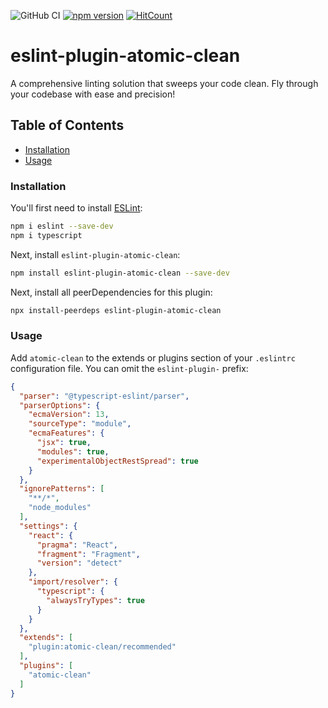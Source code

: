 ![GitHub CI](https://github.com/amir1isaev/eslint-plugin-atomic-clean/actions/workflows/ci.yml/badge.svg)
[![npm version](https://badge.fury.io/js/eslint-plugin-atomic-clean.svg?v=0.2.4)](https://badge.fury.io/js/eslint-plugin-atomic-clean)
[![HitCount](https://hits.dwyl.com/amir1isaev/eslint-plugin-atomic-clean.svg?style=flat-square)](http://hits.dwyl.com/amir1isaev/eslint-plugin-atomic-clean)

# eslint-plugin-atomic-clean

A comprehensive linting solution that sweeps your code clean. Fly through your codebase with ease and precision!

## Table of Contents

<!-- toc -->

- [Installation](#installation)
- [Usage](#usage)

<!-- tocstop -->

### Installation

You'll first need to install [ESLint](https://eslint.org/):

```sh
npm i eslint --save-dev
npm i typescript
```

Next, install `eslint-plugin-atomic-clean`:

```sh
npm install eslint-plugin-atomic-clean --save-dev
```

Next, install all peerDependencies for this plugin:

```sh
npx install-peerdeps eslint-plugin-atomic-clean
```

### Usage

Add `atomic-clean` to the extends or plugins section of your `.eslintrc` configuration file. You can omit the `eslint-plugin-` prefix:

```json
{
  "parser": "@typescript-eslint/parser",
  "parserOptions": {
    "ecmaVersion": 13,
    "sourceType": "module",
    "ecmaFeatures": {
      "jsx": true,
      "modules": true,
      "experimentalObjectRestSpread": true
    }
  },
  "ignorePatterns": [
    "**/*",
    "node_modules"
  ],
  "settings": {
    "react": {
      "pragma": "React",
      "fragment": "Fragment",
      "version": "detect"
    },
    "import/resolver": {
      "typescript": {
        "alwaysTryTypes": true
      }
    }
  },
  "extends": [
    "plugin:atomic-clean/recommended"
  ],
  "plugins": [
    "atomic-clean"
  ]
}
```